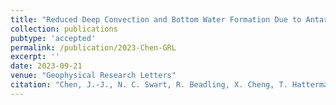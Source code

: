 ```yaml
---
title: "Reduced Deep Convection and Bottom Water Formation Due to Antarctic Meltwater in a Multi-Model Ensemble"
collection: publications
pubtype: 'accepted'
permalink: /publication/2023-Chen-GRL
excerpt: ''
date: 2023-09-21
venue: "Geophysical Research Letters"
citation: "Chen, J.-J., N. C. Swart, R. Beadling, X. Cheng, T. Hattermann, A. Jüling, Q. Li, J. Marshall, T. Martin, M. Muilwijk, A. G. Pauling, A. Purich, I. J. Smith and M. Thomas. &quot;Reduced Deep Convection and Bottom Water Formation Due to Antarctic Meltwater in a Multi-Model Ensemble&quot; <i>Geophysical Research Letters</i>. (accepted)"
---
```

